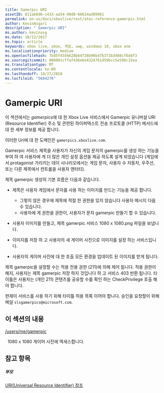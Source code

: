 ```yaml
---
title: Gamerpic URI
assetID: 811ab696-c433-aa54-90d8-66614ad09901
permalink: en-us/docs/xboxlive/rest/atoc-reference-gamerpic.html
author: KevinAsgari
description: " Gamerpic URI"
ms.author: kevinasg
ms.date: 10/12/2017
ms.topic: article
keywords: xbox live, xbox, 게임, uwp, windows 10, xbox one
ms.localizationpriority: medium
ms.openlocfilehash: 7b45f4556628b64726b96b47b373b3408cf6ddf3
ms.sourcegitcommit: 086001cffaf436e6e4324761d59bcc5e598c15ea
ms.translationtype: MT
ms.contentlocale: ko-KR
ms.lasthandoff: 10/27/2018
ms.locfileid: "5684276"
---
```

# <a name="gamerpic-uris"></a>Gamerpic URI
 
이 섹션에서는 *gamerpics*에 대 한 Xbox Live 서비스에서 Gamerpic 유니버설 URI (Resource Identifier) 주소 및 관련된 하이퍼텍스트 전송 프로토콜 (HTTP) 메서드에 대 한 세부 정보를 제공 합니다.
 
이러한 Uri에 대 한 도메인은 `gamerpics.xboxlive.com`.
 
Gamerpic 서비스 제목을 사용자가 자신의 게임 문자의 gamerpic를 생성 하는 기능을 부여 하 여 사용자에 게 더 많은 개인 설정 옵션을 제공 하도록 설계 되었습니다 (게임에서 protagonist 가리키는 데이 시나리오에서는 게임 문자, 사용자 수 자동차, 우주선, 또는 다른 제목에서 컨트롤을 사용자 엔터티).
 
제목 gamerpic 생성의 기본 흐름은 다음과 같습니다.
 
   * 제목은 사용자 게임에서 문자를 사용 하는 이미지를 만드는 기능을 제공 합니다. 
     * 그렇지 않은 경우에 제목에 적절 한 권한을 있지 않습니다 사용자 메시지 다음 수 있습니다.
     * 사용자에 게 권한을 권한이, 사용자가 문자 gamerpic 만들기 할 수 있습니다.
  
   * 사용자 이미지를 만들고, 제목 gamerpic 서비스 1080 x 1080.png 파일을 보냅니다.
   * 이미지를 저장 하 고 사용자의 새 게이머 사진으로 이미지를 설정 하는 서비스입니다.
   * 사용자의 게이머 사진에 대 한 호출 모든 환경을 업데이트 된 이미지를 받게 됩니다.
  
제목 gamerpic을 설정할 수는 적용 전용 권한 (211)에 의해 제어 됩니다. 적용 권한이 해지, 사용자는 제목 gamerpic 저장 하지 것입니다 하 고 서비스 403 반환 됩니다. 타이틀은 사용자는 (개인 211) 콘텐츠를 공유할 수를 확인 하는 CheckPrivilege 호출 해야 합니다.
 
현재이 서비스를 사용 하기 위해 타이틀 허용 목록 이어야 합니다. 승인을 요청할이 위해 메일 `slsgamerpics@microsoft.com`.
 
<a id="ID4EGC"></a>

 
## <a name="in-this-section"></a>이 섹션의 내용

[/users/me/gamerpic](uri-usersmegamerpic.md)

&nbsp;&nbsp;1080 x 1080 게이머 사진에 액세스합니다.
 
<a id="ID4EMC"></a>

 
## <a name="see-also"></a>참고 항목
 
<a id="ID4EOC"></a>

 
##### <a name="parent"></a>부모 

[URI(Universal Resource Identifier) 참조](../atoc-xboxlivews-reference-uris.md)

   